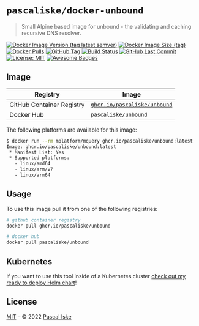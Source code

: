 # `pascaliske/docker-unbound`

> Small Alpine based image for unbound - the validating and caching recursive DNS resolver.

[![Docker Image Version (tag latest semver)](https://img.shields.io/docker/v/pascaliske/unbound/latest?style=flat-square)](https://hub.docker.com/r/pascaliske/unbound) [![Docker Image Size (tag)](https://img.shields.io/docker/image-size/pascaliske/unbound/latest?style=flat-square)](https://hub.docker.com/r/pascaliske/unbound) [![Docker Pulls](https://img.shields.io/docker/pulls/pascaliske/unbound?style=flat-square)](https://hub.docker.com/r/pascaliske/unbound) [![GitHub Tag](https://img.shields.io/github/v/tag/pascaliske/docker-unbound?style=flat-square)](https://github.com/pascaliske/docker-unbound) [![Build Status](https://img.shields.io/github/actions/workflow/status/pascaliske/docker-unbound/image.yml?branch=master&label=build&style=flat-square)](https://github.com/pascaliske/docker-unbound/actions) [![GitHub Last Commit](https://img.shields.io/github/last-commit/pascaliske/docker-unbound?style=flat-square)](https://github.com/pascaliske/docker-unbound) [![License: MIT](https://img.shields.io/badge/License-MIT-blue.svg?style=flat-square)](https://opensource.org/licenses/MIT) [![Awesome Badges](https://img.shields.io/badge/badges-awesome-green.svg?style=flat-square)](https://github.com/Naereen/badges)

## Image

| Registry                  | Image                                                                                               |
| ------------------------- | --------------------------------------------------------------------------------------------------- |
| GitHub Container Registry | [`ghcr.io/pascaliske/unbound`](https://github.com/pascaliske/docker-unbound/pkgs/container/unbound) |
| Docker Hub                | [`pascaliske/unbound`](https://hub.docker.com/r/pascaliske/unbound)                                 |

The following platforms are available for this image:

```bash
$ docker run --rm mplatform/mquery ghcr.io/pascaliske/unbound:latest
Image: ghcr.io/pascaliske/unbound:latest
 * Manifest List: Yes
 * Supported platforms:
   - linux/amd64
   - linux/arm/v7
   - linux/arm64
```

## Usage

To use this image pull it from one of the following registries:

```bash
# github container registry
docker pull ghcr.io/pascaliske/unbound

# docker hub
docker pull pascaliske/unbound
```

## Kubernetes

If you want to use this tool inside of a Kubernetes cluster [check out my ready to deploy Helm chart](https://charts.pascaliske.dev/charts/unbound/)!

## License

[MIT](LICENSE.md) – © 2022 [Pascal Iske](https://pascaliske.dev)
